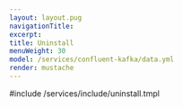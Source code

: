 ```yaml
---
layout: layout.pug
navigationTitle:
excerpt:
title: Uninstall
menuWeight: 30
model: /services/confluent-kafka/data.yml
render: mustache
---
```


<!-- Imported from https://github.com/mesosphere/dcos-commons.git:sdk-0.40 -->


#include /services/include/uninstall.tmpl
